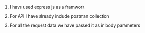 1) I have used express js as a framwork 

2) For API I have already include postman collection 

3) For all the request data we have passed it as in body parameters 




